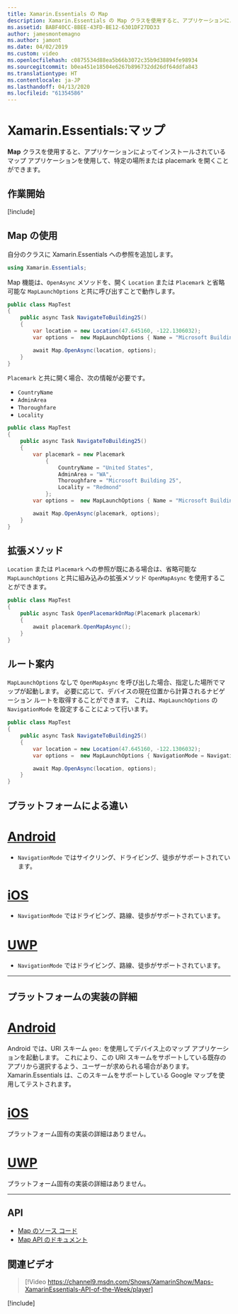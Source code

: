 ```yaml
---
title: Xamarin.Essentials の Map
description: Xamarin.Essentials の Map クラスを使用すると、アプリケーションによってインストールされているマップ アプリケーションを使用して、特定の場所または placemark を開くことができます。
ms.assetid: BABF40CC-8BEE-43FD-BE12-6301DF27DD33
author: jamesmontemagno
ms.author: jamont
ms.date: 04/02/2019
ms.custom: video
ms.openlocfilehash: c0875534d88ea5b66b3072c35b9d38894fe98934
ms.sourcegitcommit: b0ea451e18504e6267b896732dd26df64ddfa843
ms.translationtype: HT
ms.contentlocale: ja-JP
ms.lasthandoff: 04/13/2020
ms.locfileid: "61354586"
---
```

# <a name="xamarinessentials-map"></a>Xamarin.Essentials:マップ

**Map** クラスを使用すると、アプリケーションによってインストールされているマップ アプリケーションを使用して、特定の場所または placemark を開くことができます。

## <a name="get-started"></a>作業開始

[!include[](~/essentials/includes/get-started.md)]

## <a name="using-map"></a>Map の使用

自分のクラスに Xamarin.Essentials への参照を追加します。

```csharp
using Xamarin.Essentials;
```

Map 機能は、`OpenAsync` メソッドを、開く `Location` または `Placemark` と省略可能な `MapLaunchOptions` と共に呼び出すことで動作します。

```csharp
public class MapTest
{
    public async Task NavigateToBuilding25()
    {
        var location = new Location(47.645160, -122.1306032);
        var options =  new MapLaunchOptions { Name = "Microsoft Building 25" };

        await Map.OpenAsync(location, options);
    }
}
```

`Placemark` と共に開く場合、次の情報が必要です。

- `CountryName`
- `AdminArea`
- `Thoroughfare`
- `Locality`

```csharp
public class MapTest
{
    public async Task NavigateToBuilding25()
    {
        var placemark = new Placemark
            {
                CountryName = "United States",
                AdminArea = "WA",
                Thoroughfare = "Microsoft Building 25",
                Locality = "Redmond"
            };
        var options =  new MapLaunchOptions { Name = "Microsoft Building 25" };

        await Map.OpenAsync(placemark, options);
    }
}
```

## <a name="extension-methods"></a>拡張メソッド

`Location` または `Placemark` への参照が既にある場合は、省略可能な `MapLaunchOptions` と共に組み込みの拡張メソッド `OpenMapAsync` を使用することができます。

```csharp
public class MapTest
{
    public async Task OpenPlacemarkOnMap(Placemark placemark)
    {
        await placemark.OpenMapAsync();
    }
}
```

## <a name="directions-mode"></a>ルート案内

`MapLaunchOptions` なしで `OpenMapAsync` を呼び出した場合、指定した場所でマップが起動します。 必要に応じて、デバイスの現在位置から計算されるナビゲーション ルートを取得することができます。 これは、`MapLaunchOptions` の `NavigationMode` を設定することによって行います。

```csharp
public class MapTest
{
    public async Task NavigateToBuilding25()
    {
        var location = new Location(47.645160, -122.1306032);
        var options =  new MapLaunchOptions { NavigationMode = NavigationMode.Driving };

        await Map.OpenAsync(location, options);
    }
}
```

## <a name="platform-differences"></a>プラットフォームによる違い

# <a name="android"></a>[Android](#tab/android)

- `NavigationMode` ではサイクリング、ドライビング、徒歩がサポートされています。

# <a name="ios"></a>[iOS](#tab/ios)

- `NavigationMode` ではドライビング、路線、徒歩がサポートされています。

# <a name="uwp"></a>[UWP](#tab/uwp)

- `NavigationMode` ではドライビング、路線、徒歩がサポートされています。

--------------

## <a name="platform-implementation-specifics"></a>プラットフォームの実装の詳細

# <a name="android"></a>[Android](#tab/android)

Android では、URI スキーム `geo:` を使用してデバイス上のマップ アプリケーションを起動します。 これにより、この URI スキームをサポートしている既存のアプリから選択するよう、ユーザーが求められる場合があります。  Xamarin.Essentials は、このスキームをサポートしている Google マップを使用してテストされます。

# <a name="ios"></a>[iOS](#tab/ios)

プラットフォーム固有の実装の詳細はありません。

# <a name="uwp"></a>[UWP](#tab/uwp)

プラットフォーム固有の実装の詳細はありません。

--------------

## <a name="api"></a>API

- [Map のソース コード](https://github.com/xamarin/Essentials/tree/master/Xamarin.Essentials/Map)
- [Map API のドキュメント](xref:Xamarin.Essentials.Map)

## <a name="related-video"></a>関連ビデオ

> [!Video https://channel9.msdn.com/Shows/XamarinShow/Maps-XamarinEssentials-API-of-the-Week/player]

[!include[](~/essentials/includes/xamarin-show-essentials.md)]
